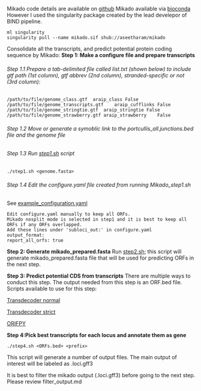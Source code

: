 Mikado code details are available on [github](https://github.com/EI-CoreBioinformatics/mikado)
Mikado available via [bioconda](https://anaconda.org/bioconda/mikado) However I used the singularity package created by the lead develepor of BIND pipeline. 

```
ml singularity
singularity pull --name mikado.sif shub://aseetharam/mikado
```

Consolidate all the transcripts, and predict potential protein coding sequence by Mikado:
**Step 1: Make a configure file and prepare transcripts**

###### Step 1.1 Prepare a tab-delimited file called list.txt (shown below) to include gtf path (1st column), gtf abbrev (2nd column), stranded-specific or not (3rd column):
```
/path/to/file/genome_class.gtf	araip_class	False
/path/to/file/genome_transcripts.gtf	araip_cufflinks	False
/path/to/file/genome_stringtie.gtf	araip_stringtie	False
/path/to/file/genome_strawberry.gtf	araip_strawberry	False
```
###### Step 1.2 Move or generate a symoblic link to the portcullis_all.junctions.bed file and the genome file 

###### Step 1.3 Run [step1.sh](https://github.com/PeanutBase/BIND_annotation/blob/main/scripts/mikado/step1.sh) script 
```
./step1.sh <genome.fasta> 
```

###### Step 1.4 Edit the configure.yaml file created from running Mikado_step1.sh 
See [example_configuration.yaml](https://github.com/PeanutBase/BIND_annotation/blob/main/scripts/mikado/example_configuration.yaml)
```
Edit configure.yaml manually to keep all ORFs.
Mikado nosplit mode is selected in step1 and it is best to keep all ORFs if any ORFs overlapped.
Add these lines under 'subloci_out:' in configure.yaml
output_format:
report_all_orfs: true 
```

**Step 2: Generate mikado_prepared.fasta**
Run [step2.sh](https://github.com/PeanutBase/BIND_annotation/blob/main/scripts/mikado/step2.sh); this script will generate mikado_prepared.fasta file that will be used for predicting ORFs in the next step.

**Step 3: Predict potential CDS from transcripts**
There are multiple ways to conduct this step. The output needed from this step is an ORF.bed file. 
Scripts available to use for this step: 

[Transdecoder normal](https://github.com/PeanutBase/BIND_annotation/blob/main/scripts/mikado/step3.sh)

[Transdecoder strict](https://github.com/PeanutBase/BIND_annotation/blob/main/scripts/mikado/step3_strict.sh)

[ORIFPY](https://github.com/PeanutBase/BIND_annotation/blob/main/scripts/mikado/step3_orfipy.sh)

**Step 4:Pick best transcripts for each locus and annotate them as gene**
```
./step4.sh <ORFs.bed> <prefix> 
```
This script will generate a number of output files. The main output of interest will be labeled as <prefix>.loci.gff3
  
It is best to filter the mikado output (<prefix>.loci.gff3) before going to the next step. Please review filter_output.md

